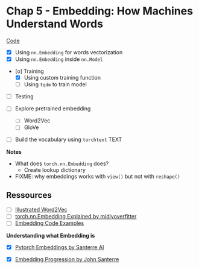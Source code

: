 # Chap 5 - Embedding: How Machines Understand Words

[Code](https://github.com/nlpbook/nlpbook/blob/main/ch05.ipynb)

- [X] Using `nn.Embedding` for words vectorization
- [X] Using `nn.Embedding` inside `nn.Model`
- [o] Training
    - [X] Using custom training function
    - [ ] Using `tqdm` to train model
- [ ] Testing
- [ ] Explore pretrained embedding
    - [ ] Word2Vec
    - [ ] GloVe
- [ ] Build the vocabulary using `torchtext` TEXT


**Notes**
- What does `torch.nn.Embedding` does?
    * Create lookup dictionary
- FIXME: why embeddings works with `view()` but not with `reshape()`


## Ressources

- [ ] [Illustrated Word2Vec](https://jalammar.github.io/illustrated-word2vec/)
- [ ] [torch.nn.Embedding Explained by midlyoverfitter](https://www.youtube.com/watch?v=euwN5DHfLEo)
- [ ] [Embedding Code Examples](https://www.programcreek.com/python/example/107677/torch.nn.Embedding)

**Understanding what Embedding is**

- [X] [Pytorch Embeddings by Santerre AI](https://www.youtube.com/watch?v=mCvW_qNm7rY&t=763s)
- [X] [Embedding Progression by John Santerre](https://github.com/johnsanterre/Teaching/tree/main/embedding_progression)

